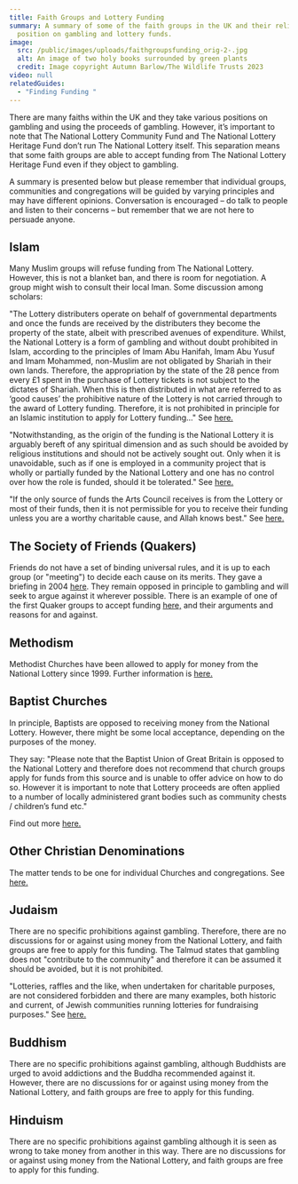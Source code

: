 ```yaml
---
title: Faith Groups and Lottery Funding
summary: A summary of some of the faith groups in the UK and their religious
  position on gambling and lottery funds.
image:
  src: /public/images/uploads/faithgroupsfunding_orig-2-.jpg
  alt: An image of two holy books surrounded by green plants
  credit: Image copyright Autumn Barlow/The Wildlife Trusts 2023
video: null
relatedGuides:
  - "Finding Funding "
---
```




There are many faiths within the UK and they take various positions on gambling and using the proceeds of gambling. However, it’s important to note that The National Lottery Community Fund and The National Lottery Heritage Fund don’t run The National Lottery itself. This separation means that some faith groups are able to accept funding from The National Lottery Heritage Fund even if they object to gambling.
 
A summary is presented below but please remember that individual groups, communities and congregations will be guided by varying principles and may have different opinions. Conversation is encouraged – do talk to people and listen to their concerns – but remember that we are not here to persuade anyone.




## Islam 

Many Muslim groups will refuse funding from The National Lottery. However, this is not a blanket ban, and there is room for negotiation. A group might wish to consult their local Iman. Some discussion among scholars:

"The Lottery distributers operate on behalf of governmental departments and once the funds are received by the distributers they become the property of the state, albeit with prescribed avenues of expenditure. Whilst, the National Lottery is a form of gambling and without doubt prohibited in Islam, according to the principles of Imam Abu Hanifah, Imam Abu Yusuf and Imam Mohammed, non-Muslim are not obligated by Shariah in their own lands. Therefore, the appropriation by the state of the 28 pence from every £1 spent in the purchase of Lottery tickets is not subject to the dictates of Shariah. When this is then distributed in what are referred to as ‘good causes’ the prohibitive nature of the Lottery is not carried through to the award of Lottery funding. Therefore, it is not prohibited in principle for an Islamic institution to apply for Lottery funding…" See [here.](http://alqalam.org.uk/is-it-permissible-for-an-islamic-institite-to-apply-for-a-grant-from-the-big-lottery-fund/ "Alqalam.org")
 
"Notwithstanding, as the origin of the funding is the National Lottery it is arguably bereft of any spiritual dimension and as such should be avoided by religious institutions and should not be actively sought out. Only when it is unavoidable, such as if one is employed in a community project that is wholly or partially funded by the National Lottery and one has no control over how the role is funded, should it be tolerated." See [here.](http://alqalam.org.uk/is-it-permissible-for-an-islamic-institite-to-apply-for-a-grant-from-the-big-lottery-fund/ "Alqalam.org")
 
"If the only source of funds the Arts Council receives is from the Lottery or most of their funds, then it is not permissible for you to receive their funding unless you are a worthy charitable cause, and Allah knows best." See [here.](https://seekersguidance.org/uncategorized/can-i-accept-national-lottery-fund/ "Seekersguidance.org")




## The Society of Friends (Quakers)

Friends do not have a set of binding universal rules, and it is up to each group (or "meeting") to decide each cause on its merits. They gave a briefing in 2004 [here](https://www.quaker.org.uk/documents/quakers-national-lottery-briefing-2004 "Quaker.org"). They remain opposed in principle to gambling and will seek to argue against it wherever possible. There is an example of one of the first Quaker groups to accept funding [here,](https://www.thirdsector.co.uk/quaker-group-puts-aside-principle-accept-grant/finance/article/657334 "Thirdsector.co.uk") and their arguments and reasons for and against.




## Methodism

Methodist Churches have been allowed to apply for money from the National Lottery since 1999. Further information is [here.](https://www.methodist.org.uk/about-us/the-methodist-church/views-of-the-church/the-national-lottery/ "Methodist.org.uk")




## Baptist Churches

In principle, Baptists are opposed to receiving money from the National Lottery. However, there might be some local acceptance, depending on the purposes of the money. 

They say: "Please note that the Baptist Union of Great Britain is opposed to the National Lottery and therefore does not recommend that church groups apply for funds from this source and is unable to offer advice on how to do so. However it is important to note that Lottery proceeds are often applied to a number of locally administered grant bodies such as community chests / children’s fund etc."



Find out more [here.](https://www.baptist.org.uk/Publisher/File.aspx?ID=111248&view=browser "Baptist.org.uk")
 

## Other Christian Denominations

The matter tends to be one for individual Churches and congregations. See [here.](https://www.stewardship.org.uk/sites/default/files/2021-05/bp-should-my-church-use-national-lottery-funding.pdf "Stewardship.org.uk")




## Judaism

There are no specific prohibitions against gambling. Therefore, there are no discussions for or against using money from the National Lottery, and faith groups are free to apply for this funding. The Talmud states that gambling does not "contribute to the community" and therefore it can be assumed it should be avoided, but it is not prohibited.

"Lotteries, raffles and the like, when undertaken for charitable purposes, are not considered forbidden and there are many examples, both historic and current, of Jewish communities running lotteries for fundraising purposes." See [here.](https://www.myjewishlearning.com/article/gambling/ "Myjewishlearning.com")




## Buddhism

There are no specific prohibitions against gambling, although Buddhists are urged to avoid addictions and the Buddha recommended against it. However, there are no discussions for or against using money from the National Lottery, and faith groups are free to apply for this funding.




## Hinduism

There are no specific prohibitions against gambling although it is seen as wrong to take money from another in this way. There are no discussions for or against using money from the National Lottery, and faith groups are free to apply for this funding.

